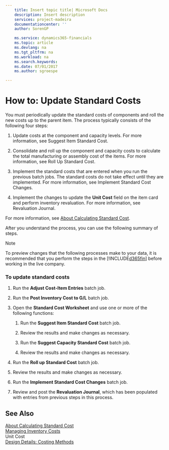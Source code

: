 ```yaml
---
    title: Insert topic title| Microsoft Docs
    description: Insert description
    services: project-madeira
    documentationcenter: ''
    author: SorenGP

    ms.service: dynamics365-financials
    ms.topic: article
    ms.devlang: na
    ms.tgt_pltfrm: na
    ms.workload: na
    ms.search.keywords:
    ms.date: 07/01/2017
    ms.author: sgroespe

---
```

# How to: Update Standard Costs
You must periodically update the standard costs of components and roll the new costs up to the parent item. The process typically consists of the following four steps:  
  
1.  Update costs at the component and capacity levels. For more information, see Suggest Item Standard Cost.  
  
2.  Consolidate and roll up the component and capacity costs to calculate the total manufacturing or assembly cost of the items. For more information, see Roll Up Standard Cost.  
  
3.  Implement the standard costs that are entered when you run the previous batch jobs. The standard costs do not take effect until they are implemented. For more information, see Implement Standard Cost Changes.  
  
4.  Implement the changes to update the **Unit Cost** field on the item card and perform inventory revaluation. For more information, see Revaluation Journal.  
  
 For more information, see [About Calculating Standard Cost](about-calculating-standard-cost.md).  
  
 After you understand the process, you can use the following summary of steps.  
  
> [!NOTE]  
>  To preview changes that the following processes make to your data, it is recommended that you perform the steps in the [!INCLUDE[d365fin](includes/d365fin_md.md)] before working in the live company.  
  
### To update standard costs  
  
1.  Run the **Adjust Cost-Item Entries** batch job.  
  
2.  Run the **Post Inventory Cost to G/L** batch job.  
  
3.  Open the **Standard Cost Worksheet** and use one or more of the following functions:  
  
    1.  Run the **Suggest Item Standard Cost** batch job.  
  
    2.  Review the results and make changes as necessary.  
  
    3.  Run the **Suggest Capacity Standard Cost** batch job.  
  
    4.  Review the results and make changes as necessary.  
  
4.  Run the **Roll up Standard Cost** batch job.  
  
5.  Review the results and make changes as necessary.  
  
6.  Run the **Implement Standard Cost Changes** batch job.  
  
7.  Review and post the **Revaluation Journal**, which has been populated with entries from previous steps in this process.  
  
## See Also  
 [About Calculating Standard Cost](about-calculating-standard-cost.md)   
 [Managing Inventory Costs](manage-inventory-costs.md)   
 Unit Cost   
 [Design Details: Costing Methods](design-details-costing-methods.md)   
 